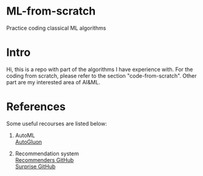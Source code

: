 # ML-from-scratch
Practice coding classical ML algorithms

# Intro
Hi, this is a repo with part of the algorithms I have experience with. For the coding from scratch, please refer to the section "code-from-scratch". Other part are my interested area of AI&ML.

# References
Some useful recourses are listed below: 
1. AutoML  
[AutoGluon](https://auto.gluon.ai/stable/index.html)

2. Recommendation system   
[Recommenders GitHub](https://github.com/recommenders-team/recommenders)  
[Surprise GitHub](https://github.com/NicolasHug/Surprise)
